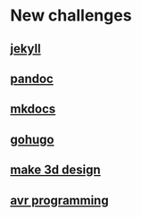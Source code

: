 # New challenges
## [jekyll](jekyll.md)
## [pandoc](pandoc.md)
## [mkdocs](mkdocs.md)
## [gohugo](gohugo.md)
## [make 3d design](https://www.reviewstown.com/product/123d-catch/)
## [avr programming](avr.md)